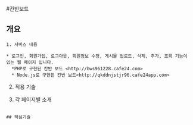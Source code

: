 #칸반보드
## 개요
```
1. 서비스 내용

* 로그인, 회원가입, 로그아웃, 회원정보 수정, 게시물 업로드, 삭제, 추가, 조회 기능이 있는 웹 페이지 입니다.
  *PHP로 구현된 칸반 보드 <http://bws961228.cafe24.com>
  * Node.js로 구현된 칸반 보드<http://qkddnjstjr96.cafe24app.com>

```
2. 적용 기술

3. 각 페이지별 소개
```

## 핵심기술
